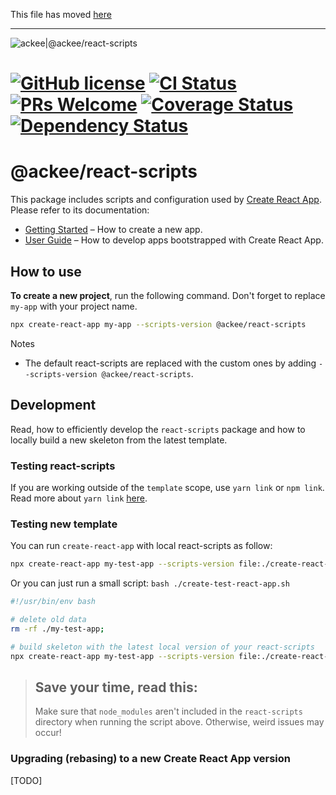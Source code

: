 This file has moved [here](https://github.com/facebook/create-react-app/blob/master/packages/cra-template/template/README.md)

---

![ackee|@ackee/react-scripts](https://img.ack.ee/ackee/image/github/js)

# [![GitHub license](https://img.shields.io/badge/license-MIT-blue.svg)](https://github.com/AckeeCZ/create-react-app/blob/master/LICENSE) [![CI Status](https://img.shields.io/travis/com/AckeeCZ/create-react-app.svg?style=flat)](https://travis-ci.com/AckeeCZ/create-react-app) [![PRs Welcome](https://img.shields.io/badge/PRs-welcome-brightgreen.svg)](https://reactjs.org/docs/how-to-contribute.html#your-first-pull-request) [![Coverage Status](https://img.shields.io/coveralls/github/AckeeCZ/create-react-app.svg?style=flat-square)](https://coveralls.io/github/AckeeCZ/create-react-app?branch=master) [![Dependency Status](https://img.shields.io/david/AckeeCZ/create-react-app.svg?style=flat-square)](https://david-dm.org/AckeeCZ/create-react-app)

# @ackee/react-scripts

This package includes scripts and configuration used by [Create React App](https://github.com/facebook/create-react-app).<br>
Please refer to its documentation:

- [Getting Started](https://facebook.github.io/create-react-app/docs/getting-started) – How to create a new app.
- [User Guide](https://facebook.github.io/create-react-app/) – How to develop apps bootstrapped with Create React App.

## How to use

**To create a new project**, run the following command. Don't forget to replace `my-app` with your project name.

```bash
npx create-react-app my-app --scripts-version @ackee/react-scripts
```

Notes

- The default react-scripts are replaced with the custom ones by adding `--scripts-version @ackee/react-scripts`.

## Development

Read, how to efficiently develop the `react-scripts` package and how to locally build a new skeleton from the latest template.

### Testing react-scripts

If you are working outside of the `template` scope, use `yarn link` or `npm link`. Read more about `yarn link` [here](https://yarnpkg.com/lang/en/docs/cli/link/).

### Testing new template

You can run `create-react-app` with local react-scripts as follow:

```sh
npx create-react-app my-test-app --scripts-version file:./create-react-app/packages/react-scripts;
```

Or you can just run a small script: `bash ./create-test-react-app.sh`

```sh
#!/usr/bin/env bash

# delete old data
rm -rf ./my-test-app;

# build skeleton with the latest local version of your react-scripts
npx create-react-app my-test-app --scripts-version file:./create-react-app/packages/react-scripts;
```

> ## Save your time, read this:
>
> Make sure that `node_modules` aren't included in the `react-scripts` directory when running the script above. Otherwise, weird issues may occur!

### Upgrading (rebasing) to a new Create React App version

[TODO]

